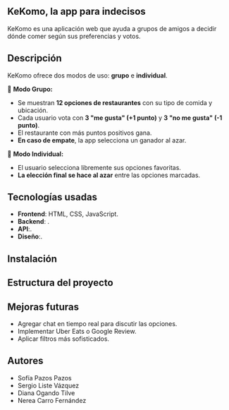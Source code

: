 **KeKomo, la app para indecisos**
-----------------------------

KeKomo es una aplicación web que ayuda a grupos de amigos a decidir dónde comer según sus preferencias y votos.

## Descripción

KeKomo ofrece dos modos de uso: **grupo** e **individual**.  

👥 **Modo Grupo:**  
- Se muestran **12 opciones de restaurantes** con su tipo de comida y ubicación.  
- Cada usuario vota con **3 "me gusta" (+1 punto)** y **3 "no me gusta" (-1 punto)**.  
- El restaurante con más puntos positivos gana.  
- **En caso de empate**, la app selecciona un ganador al azar.  

🙋 **Modo Individual:**  
- El usuario selecciona libremente sus opciones favoritas.  
- **La elección final se hace al azar** entre las opciones marcadas. 

## Tecnologías usadas
- **Frontend**: HTML, CSS, JavaScript.
- **Backend**: .
- **API**:.
- **Diseño**:.

## Instalación

## Estructura del proyecto

## Mejoras futuras
- Agregar chat en tiempo real para discutir las opciones.
- Implementar Uber Eats o Google Review.
- Aplicar filtros más sofisticados.

## Autores
- Sofía Pazos Pazos
- Sergio Liste Vázquez
- Diana Ogando Tilve
- Nerea Carro Fernández
